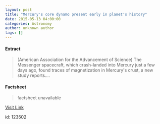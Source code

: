 ```yaml
---
layout: post
title: "Mercury's core dynamo present early in planet's history"
date: 2015-05-13 04:00:00
categories: Astronomy
author: unknown author
tags: []
---
```



#### Extract
>(American Association for the Advancement of Science) The Messenger spacecraft, which crash-landed into Mercury just a few days ago, found traces of magnetization in Mercury's crust, a new study reports....

#### Factsheet
>factsheet unavailable

[Visit Link](http://www.eurekalert.org/pub_releases/2015-05/aaft-mcd051315.php)

id:  123502


